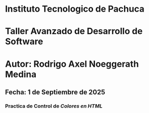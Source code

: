 # Instituto Tecnologico de Pachuca
# Taller Avanzado de Desarrollo de Software
# Autor: Rodrigo Axel Noeggerath Medina
## Fecha: 1 de Septiembre de 2025
### Practica de Control de *Colores en HTML*
